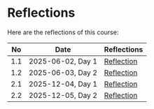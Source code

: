 # Reflections

Here are the reflections of this course:

No |Date                     |Reflections
---|-------------------------|--------------------------------
1.1|2025-06-02, Day 1        |[Reflection](20250602/README.md)
1.2|2025-06-03, Day 2        |[Reflection](20250603/README.md)
2.1|2025-12-04, Day 1        |[Reflection](20251204/README.md)
2.2|2025-12-05, Day 2        |[Reflection](20251205/README.md)
